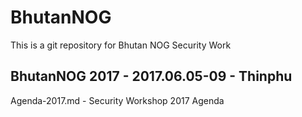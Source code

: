 # BhutanNOG

This is a git repository for Bhutan NOG Security Work

## BhutanNOG 2017 - 2017.06.05-09 - Thinphu

Agenda-2017.md - Security Workshop 2017 Agenda
